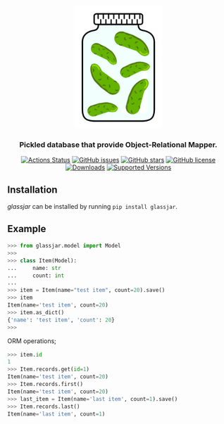 <div align="center">
  <img src="/assets/logo/glassjar.png" width=200px/>
  <h3>Pickled database that provide Object-Relational Mapper.</h3>
  <a href="https://github.com/furkanonder/glassjar/actions"><img alt="Actions Status" src="https://github.com/furkanonder/glassjar/workflows/Test/badge.svg"></a>
  <a href="https://github.com/furkanonder/glassjar/issues"><img alt="GitHub issues" src="https://img.shields.io/github/issues/furkanonder/glassjar"></a>
  <a href="https://github.com/furkanonder/glassjar/stargazers"><img alt="GitHub stars" src="https://img.shields.io/github/stars/furkanonder/glassjar"></a>
  <a href="https://github.com/furkanonder/glassjar/blob/main/LICENSE"><img alt="GitHub license" src="https://img.shields.io/github/license/furkanonder/glassjar"></a>
  <a href="https://pepy.tech/project/glassjar"><img alt="Downloads" src="https://pepy.tech/badge/glassjar"></a>
  <a href="https://img.shields.io/pypi/pyversions/glassjar"><img alt="Supported Versions" src="https://img.shields.io/pypi/pyversions/glassjar"></a>
</div>

## Installation

_glassjar_ can be installed by running `pip install glassjar`.

## Example

```python
>>> from glassjar.model import Model
>>>
>>> class Item(Model):
...     name: str
...     count: int
...
>>> item = Item(name="test item", count=20).save()
>>> item
Item(name='test item', count=20)
>>> item.as_dict()
{'name': 'test item', 'count': 20}
>>>
```

ORM operations;

```python
>>> item.id
1
>>> Item.records.get(id=1)
Item(name='test item', count=20)
>>> Item.records.first()
Item(name='test item', count=20)
>>> last_item = Item(name='last item', count=1).save()
>>> Item.records.last()
Item(name='last item', count=1)
```
